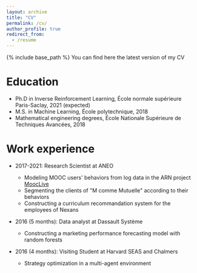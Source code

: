 ```yaml
---
layout: archive
title: "CV"
permalink: /cv/
author_profile: true
redirect_from:
  - /resume
---
```


{% include base_path %}
You can find here the latest version of my CV

Education
======
* Ph.D in Inverse Reinforcement Learning, École normale supérieure Paris-Saclay, 2021 (expected)
* M.S. in Machine Learning, École polytechnique, 2018
* Mathematical engineering degrees, École Nationale Supérieure de Techniques Avancées, 2018

Work experience
======
* 2017-2021: Research Scientist at ANEO
  * Modeling MOOC users' behaviors from log data in the ARN project [MoocLive](https://anr.fr/ProjetIA-15-IDFN-0003)
  * Segmenting the clients of "M comme Mutuelle" according to their behaviors
  * Constructing a curriculum recommandation system for the employees of Nexans

* 2016 (5 months): Data analyst at Dassault Système
  * Constructing a marketing performance forecasting model with random forests

* 2016 (4 months): Visiting Student at Harvard SEAS and Chalmers
  * Strategy optimization in a multi-agent environment
  
